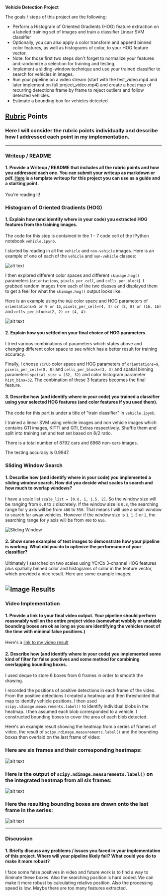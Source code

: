 
**Vehicle Detection Project**

The goals / steps of this project are the following:

* Perform a Histogram of Oriented Gradients (HOG) feature extraction on a labeled training set of images and train a classifier Linear SVM classifier
* Optionally, you can also apply a color transform and append binned color features, as well as histograms of color, to your HOG feature vector. 
* Note: for those first two steps don't forget to normalize your features and randomize a selection for training and testing.
* Implement a sliding-window technique and use your trained classifier to search for vehicles in images.
* Run your pipeline on a video stream (start with the test_video.mp4 and later implement on full project_video.mp4) and create a heat map of recurring detections frame by frame to reject outliers and follow detected vehicles.
* Estimate a bounding box for vehicles detected.

[//]: # (Image References)
[image1]: ./writeup_imgs/car_not_car.png
[image2]: ./writeup_imgs/hog_rgb.png
[image3]: ./writeup_imgs/sliding_window.png
[image4]: ./writeup_imgs/img_results.png
[image5]: ./writeup_imgs/frames.png
[image6]: ./writeup_imgs/label.png
[image7]: ./writeup_imgs/last_frame.png
[video1]: ./project_video.mp4

## [Rubric](https://review.udacity.com/#!/rubrics/513/view) Points
### Here I will consider the rubric points individually and describe how I addressed each point in my implementation.  

---
### Writeup / README

#### 1. Provide a Writeup / README that includes all the rubric points and how you addressed each one.  You can submit your writeup as markdown or pdf.  [Here](https://github.com/udacity/CarND-Vehicle-Detection/blob/master/writeup_template.md) is a template writeup for this project you can use as a guide and a starting point.  

You're reading it!

### Histogram of Oriented Gradients (HOG)

#### 1. Explain how (and identify where in your code) you extracted HOG features from the training images.

The code for this step is contained in the 1 - 7 code cell of the IPython notebook `vehicle.ipynb`.  

I started by reading in all the `vehicle` and `non-vehicle` images.  Here is an example of one of each of the `vehicle` and `non-vehicle` classes:

![alt text][image1]

I then explored different color spaces and different `skimage.hog()` parameters (`orientations`, `pixels_per_cell`, and `cells_per_block`).  I grabbed random images from each of the two classes and displayed them to get a feel for what the `skimage.hog()` output looks like.

Here is an example using the `RGB` color space and HOG parameters of `orientations=5 or 9 or 15`, `pixels_per_cell=(4, 4) or (8, 8) or (16, 16)` and `cells_per_block=(2, 2) or (4, 4)`:


![alt text][image2]

#### 2. Explain how you settled on your final choice of HOG parameters.

I tried various combinations of parameters which states above and changing different color space to see which has a better result for training accuracy.

Finally, I choose `YCrCb` color space and HOG parameters of `orientations=9`, `pixels_per_cell=(8, 8)` and `cells_per_block=(3, 3)` and spatial binning parameters `spatial_size = (32, 32)` and color histogram parameter `hist_bins=32`. The conbination of these 3 features becomes the final feature.

#### 3. Describe how (and identify where in your code) you trained a classifier using your selected HOG features (and color features if you used them).

The code for this part is under a title of "train classifier" in `vehicle.ipynb`.

I trained a linear SVM using vehicle images and non vehicle images which contains GTI images, KITTI and GTI, Extras respectively. Shuffle them and split into training set and test set based on 8/2 ratio. 

There is a total number of 8792 cars and 8968 non-cars images.

The testing accuracy is 0.9947.

### Sliding Window Search

#### 1. Describe how (and identify where in your code) you implemented a sliding window search.  How did you decide what scales to search and how much to overlap windows?

I have a scale list `scale_list = [0.8, 1, 1.5, 2]`. So the window size will be ranging from `0.8` to `2` discretely. If the window size is `0.8`, the searching range for y axis will be from `400` to `550`. That means I will use a small window to search far away vehicles. However if the window size is `1`, `1.5` or `2`, the searching range for y axis will be from `400` to `656`. 

![Sliding Window][image3]

#### 2. Show some examples of test images to demonstrate how your pipeline is working.  What did you do to optimize the performance of your classifier?

Ultimately I searched on two scales using YCrCb 3-channel HOG features plus spatially binned color and histograms of color in the feature vector, which provided a nice result.  Here are some example images:

![Image Results][image4]
---

### Video Implementation

#### 1. Provide a link to your final video output.  Your pipeline should perform reasonably well on the entire project video (somewhat wobbly or unstable bounding boxes are ok as long as you are identifying the vehicles most of the time with minimal false positives.)

Here's a [link to my video result](./output_videos/vehicle_detection.mp4)


#### 2. Describe how (and identify where in your code) you implemented some kind of filter for false positives and some method for combining overlapping bounding boxes.

I used deque to store 6 boxes from 6 frames in order to smooth the drawing.

I recorded the positions of positive detections in each frame of the video.  From the positive detections I created a heatmap and then thresholded that map to identify vehicle positions.  I then used `scipy.ndimage.measurements.label()` to identify individual blobs in the heatmap.  I then assumed each blob corresponded to a vehicle.  I constructed bounding boxes to cover the area of each blob detected.  

Here's an example result showing the heatmap from a series of frames of video, the result of `scipy.ndimage.measurements.label()` and the bounding boxes then overlaid on the last frame of video:

### Here are six frames and their corresponding heatmaps:

![alt text][image5]

### Here is the output of `scipy.ndimage.measurements.label()` on the integrated heatmap from all six frames:
![alt text][image6]

### Here the resulting bounding boxes are drawn onto the last frame in the series:
![alt text][image7]



---

### Discussion

#### 1. Briefly discuss any problems / issues you faced in your implementation of this project.  Where will your pipeline likely fail?  What could you do to make it more robust?

I face some false positives in video and future work is to find a way to iliminate these boxes. Also the searching position is hard coded. We can make it more robust by calculating relative position. Also the processing speed is low. Maybe there are too many features extracted. 

